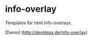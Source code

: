 info-overlay
============

Templates for html info-overlays.

[Demo] (http://deoldsax.de/info-overlay)
